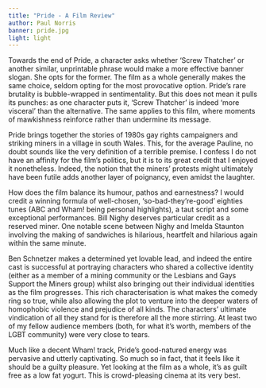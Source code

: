 ```yaml
---
title: "Pride - A Film Review"
author: Paul Norris
banner: pride.jpg
light: light
---
```


Towards the end of Pride, a character asks whether ‘Screw Thatcher’ or another similar, unprintable phrase would make a more effective banner slogan. She opts for the former. The film as a whole generally makes the same choice, seldom opting for the most provocative option. Pride’s rare brutality is bubble-wrapped in sentimentality. But this does not mean it pulls its punches: as one character puts it, ‘Screw Thatcher’ is indeed ‘more visceral’ than the alternative. The same applies to this film, where moments of mawkishness reinforce rather than undermine its message.

Pride brings together the stories of 1980s gay rights campaigners and striking miners in a village in south Wales. This, for the average Pauline, no doubt sounds like the very definition of a terrible premise. I confess I do not have an affinity for the film’s politics, but it is to its great credit that I enjoyed it nonetheless. Indeed, the notion that the miners’ protests might ultimately have been futile adds another layer of poignancy, even amidst the laughter.

How does the film balance its humour, pathos and earnestness? I would credit a winning formula of well-chosen, ‘so-bad-they’re-good’ eighties tunes (ABC and Wham! being personal highlights), a taut script and some exceptional performances. Bill Nighy deserves particular credit as a reserved miner. One notable scene between Nighy and Imelda Staunton involving the making of sandwiches is hilarious, heartfelt and hilarious again within the same minute.

Ben Schnetzer makes a determined yet lovable lead, and indeed the entire cast is successful at portraying characters who shared a collective identity (either as a member of a mining community or the Lesbians and Gays Support the Miners group) whilst also bringing out their individual identities as the film progresses. This rich characterisation is what makes the comedy ring so true, while also allowing the plot to venture into the deeper waters of homophobic violence and prejudice of all kinds. The characters’ ultimate vindication of all they stand for is therefore all the more stirring. At least two of my fellow audience members (both, for what it’s worth, members of the LGBT community) were very close to tears.

Much like a decent Wham! track, Pride’s good-natured energy was pervasive and utterly captivating. So much so in fact, that it feels like it should be a guilty pleasure. Yet looking at the film as a whole, it’s as guilt free as a low fat yogurt. This is crowd-pleasing cinema at its very best.
